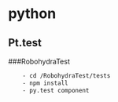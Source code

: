 # python
## Pt.test
###RobohydraTest
```sh
	- cd /RobohydraTest/tests 
    - npm install
    - py.test component	
```
	